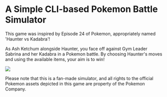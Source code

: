 # A Simple CLI-based Pokemon Battle Simulator

This game was inspired by Episode 24 of Pokemon, appropriately named 'Haunter vs Kadabra'!

As Ash Ketchum alongside Haunter, you face off against Gym Leader Sabrina and her Kadabra in a Pokemon battle. By choosing Haunter's moves and using the available items, your aim is to win!

![](https://static.wikia.nocookie.net/pokemon/images/6/60/TB024_13.jpg/revision/latest?cb=20131105221914)

Please note that this is a fan-made simulator, and all rights to the official Pokemon assets depicted in this game are property of the Pokemon Company.
